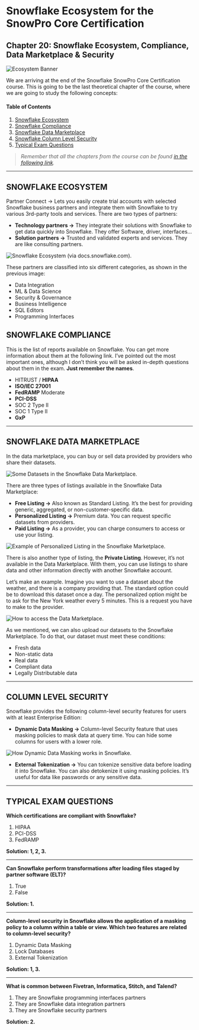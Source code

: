 # Snowflake Ecosystem for the SnowPro Core Certification

## Chapter 20: Snowflake Ecosystem, Compliance, Data Marketplace & Security

![Ecosystem Banner](./Assets/ecosystem.png)

We are arriving at the end of the Snowflake SnowPro Core Certification course. This is going to be the last theoretical chapter of the course, where we are going to study the following concepts:

#### Table of Contents

1. [Snowflake Ecosystem](#snowflake-ecosystem)
2. [Snowflake Compliance](#snowflake-compliance)
3. [Snowflake Data Marketplace](#snowflake-data-marketplace)
4. [Snowflake Column Level Security](#column-level-security)
5. [Typical Exam Questions](#typical-exam-questions)

> _Remember that all the chapters from the course can be found [in the following link](./course-links.md)._

---

## SNOWFLAKE ECOSYSTEM

Partner Connect → Lets you easily create trial accounts with selected Snowflake business partners and integrate them with Snowflake to try various 3rd-party tools and services. There are two types of partners:

<ul>
<li><b>Technology partners →</b> They integrate their solutions with Snowflake to get data quickly into Snowflake. They offer Software, driver, interfaces…</li>
<li><b>Solution partners →</b> Trusted and validated experts and services. They are like consulting partners.</li>
</ul>

![Snowflake Ecosystem (via docs.snowflake.com).](./Assets/Snowflake%20Ecosystem.png "Snowflake Ecosystem (via docs.snowflake.com).")

These partners are classified into six different categories, as shown in the previous image:

<ul>
<li>Data Integration</li>
<li>ML & Data Science</li>
<li>Security & Governance</li>
<li>Business Intelligence</li>
<li>SQL Editors</li>
<li>Programming Interfaces</li>
</ul>

## SNOWFLAKE COMPLIANCE

This is the list of reports available on Snowflake. You can get more information about them at the following link. I’ve pointed out the most important ones, although I don’t think you will be asked in-depth questions about them in the exam. <b>Just remember the names</b>.

<ul>
<li>HITRUST / <b>HIPAA</b></li>
<li><b>ISO/IEC 27001</b></li>
<li><b>FedRAMP</b> Moderate</li>
<li><b>PCI-DSS</b></li>
<li>SOC 2 Type II</li>
<li>SOC 1 Type II</li>
<li><b>GxP</b></li>
</ul>

---

## SNOWFLAKE DATA MARKETPLACE

In the data marketplace, you can buy or sell data provided by providers who share their datasets.

![Some Datasets in the Snowflake Data Marketplace.](./Assets/some-datasets-in-the-snowflake-data=marketplace.png "Some Datasets in the Snowflake Data Marketplace.")

There are three types of listings available in the Snowflake Data Marketplace:

<ul>
<li><b>Free Listing →</b> Also known as Standard Listing. It’s the best for providing generic, aggregated, or non-customer-specific data.</li>
<li><b>Personalized Listing →</b> Premium data. You can request specific datasets from providers.</li>
<li><b>Paid Listing →</b> As a provider, you can charge consumers to access or use your listing.</li>
</ul>

![Example of Personalized Listing in the Snowflake Marketplace.](./Assets/example-of-personalized-listing-in-the-snowflake-marketplace.png "Example of Personalized Listing in the Snowflake Marketplace.")

There is also another type of listing, the <b>Private Listing</b>. However, it’s not available in the Data Marketplace. With them, you can use listings to share data and other information directly with another Snowflake account.

Let’s make an example. Imagine you want to use a dataset about the weather, and there is a company providing that. The standard option could be to download this dataset once a day. The personalized option might be to ask for the New York weather every 5 minutes. This is a request you have to make to the provider.

![How to access the Data Marketplace.](./Assets/how-to-access-the-data-marketplace.png "How to access the Data Marketplace.")

As we mentioned, we can also upload our datasets to the Snowflake Marketplace. To do that, our dataset must meet these conditions:

<ul>
<li>Fresh data</li>
<li>Non-static data</li>
<li>Real data</li>
<li>Compliant data</li>
<li>Legally Distributable data</li>
</ul>

---

## COLUMN LEVEL SECURITY

Snowflake provides the following column-level security features for users with at least Enterprise Edition:

<ul>
<li><b>Dynamic Data Masking →</b> Column-level Security feature that uses masking policies to mask data at query time. You can hide some columns for users with a lower role.</li>
</ul>

![How Dynamic Data Masking works in Snowflake.](./Assets/how-dynamic-data-masking-works-in-snowflake.png "How Dynamic Data Masking works in Snowflake.")

<ul>
<li><b>External Tokenization →</b> You can tokenize sensitive data before loading it into Snowflake. You can also detokenize it using masking policies. It’s useful for data like passwords or any sensitive data.</li>
</ul>

---

## TYPICAL EXAM QUESTIONS

<b>Which certifications are compliant with Snowflake?</b>

<ol>
<li>HIPAA</li>
<li>PCI-DSS</li>
<li>FedRAMP</li>
</ol>

<b>Solution: 1, 2, 3.</b>

---

<b>Can Snowflake perform transformations after loading files staged by partner software (ELT)?</b>

<ol>
<li>True</li>
<li>False</li>
</ol>

<b>Solution: 1.</b>

---

<b>Column-level security in Snowflake allows the application of a masking policy to a column within a table or view. Which two features are related to column-level security?</b>

<ol>
<li>Dynamic Data Masking</li>
<li>Lock Databases</li>
<li>External Tokenization</li>
</ol>

<b>Solution: 1, 3.</b>

---

<b>What is common between Fivetran, Informatica, Stitch, and Talend?</b>

<ol>
<li>They are Snowflake programming interfaces partners</li>
<li>They are Snowflake data integration partners</li></li>
<li>They are Snowflake security partners</li>
</ol>

<b>Solution: 2.</b>
